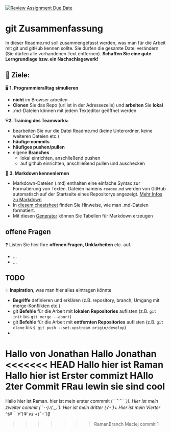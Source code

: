 [![Review Assignment Due Date](https://classroom.github.com/assets/deadline-readme-button-24ddc0f5d75046c5622901739e7c5dd533143b0c8e959d652212380cedb1ea36.svg)](https://classroom.github.com/a/lkil1CvO)
# git Zusammenfassung
In dieser Readme.md soll zusammengefasst werden, was man für die Arbeit mit git und gitHub kennen sollte.  Sie dürfen die gesamte Datei verändern (Sie dürfen alle vorhandenen Text entfernen). **Schaffen Sie eine gute Lerngrundlage bzw. ein Nachschlagewerk!**


## :dart: Ziele:

:desktop_computer: **1. Programmieralltag simulieren**
  - **nicht** im Browser arbeiten
  - **Clonen** Sie das Repo (url ist in der Adressezeile) und **arbeiten** Sie **lokal**
  - .md-Dateien können mit jedem Texteditor geöffnet werden
	
 :heartpulse:**2. Training des Teamworks:**
  - bearbeiten Sie nur die Datei Readme.md (keine Unterordner, keine weiteren Dateien etc.)
  - **häufige commits**
  - **häufiges pushen/pullen**
  - eigene **Branches**
    - lokal einrichten, anschließend pushen
    - auf github einrichten, anschließend pullen und auschecken
 
  :wave: **3. Markdown kennenlernen** 
  - Markdown-Dateien (.md) enthalten eine einfache Syntax zur Formatierung von Texten. Dateien namens `readme.md` werden von GitHub automatisch auf der Startseite eines Repositorys angezeigt. [Mehr Infos zu Markdown](https://oliverbrux.de/blog/markdown-was-ist-das-eigentlich)
  - In [diesem cheatsheet](https://github.com/adam-p/markdown-here/wiki/Markdown-Cheatsheet) finden Sie Hinweise, wie man .md-Dateien formatiert.
  - Mit diesen [Generator](https://www.tablesgenerator.com/markdown_tables) können Sie Tabellen für Markdown erzeugen

## offene Fragen
:question: Listen Sie hier Ihre **offenen Fragen, Unklarheiten** etc. auf.
- ...
- ...

## TODO

:bulb: **Inspiration**, was man hier alles eintragen könnte
- **Begriffe** definieren und erklären (z.B. repository, branch, Umgang mit merge-Konflikten etc.)
- git **Befehle** für die Arbeit mit **lokalen Repositories** auflisten (z.B. `git init` bis `git merge --abort`)
- git **Befehle** für die Arbeit mit **entfernten Repositories** auflisten (z.B. `git clone` bis `$ git push --set-upstream origin/develop`)
-


Hallo von Jonathan
Hallo Jonathan
<<<<<<< HEAD
Hallo hier ist Raman
Hallo hier ist Erster commizt
HAllo
2ter Commit FRau lewin sie sind cool
=======
Hallo hier ist Raman. hier ist mein erster commmit \(￣︶￣*\)). Hier ist mein zweiter commit ( ´･･)ﾉ(._.`). Hier ist mein dritter (ง'̀-'́)ง. Hier ist mein Vierter ^(#｀∀´)_Ψ vs +_(ﾟｰﾟ*)β
>>>>>>> RamanBranch
Maciej commit 1